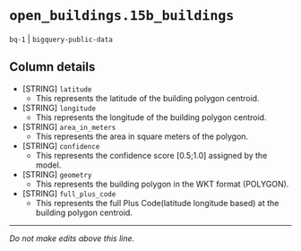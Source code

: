 # `open_buildings.15b_buildings`
`bq-1` | `bigquery-public-data`

## Column details
* [STRING]    `latitude`
  - This represents the latitude of the building polygon centroid.
* [STRING]    `longitude`
  - This represents the longitude of the building polygon centroid.
* [STRING]    `area_in_meters`
  - This represents the area in square meters of the polygon.
* [STRING]    `confidence`
  - This represents the confidence score [0.5;1.0] assigned by the model.
* [STRING]    `geometry`
  - This represents the building polygon in the WKT format (POLYGON).
* [STRING]    `full_plus_code`
  - This represents the full Plus Code(latitude longitude based) at the building polygon centroid.

-------------------------------------------------------------------------------
*Do not make edits above this line.*
